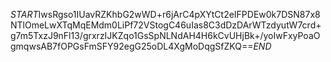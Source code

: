 $START$IwsRgso1IUavRZKhbG2wWD+r6jArC4pXYtCt2eIFPDEw0k7DSN87x8NTlOmeLwXTqMqEMdm0LiPf72VStogC46uIas8C3dDzDArWTzdyutW7crd+g7m5TxzJ9nFl13/grxrzIJKZqo1GsSpNLNdAH4H6kCvUHjBk+/yoIwFxyPoaOgmqwsAB7fOPGsFmSFY92egG25oDL4XgMoDqgSfZKQ==$END$